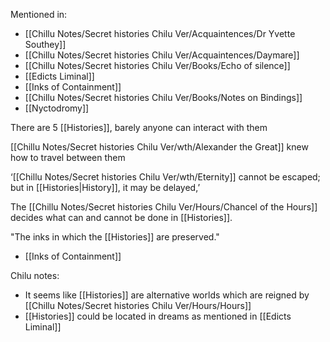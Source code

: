 Mentioned in:
- [[Chillu Notes/Secret histories Chilu Ver/Acquaintences/Dr Yvette Southey]]
- [[Chillu Notes/Secret histories Chilu Ver/Acquaintences/Daymare]]
- [[Chillu Notes/Secret histories Chilu Ver/Books/Echo of silence]]
- [[Edicts Liminal]]
- [[Inks of Containment]]
- [[Chillu Notes/Secret histories Chilu Ver/Books/Notes on Bindings]]
- [[Nyctodromy]]

There are 5 [[Histories]], barely anyone can interact with them

[[Chillu Notes/Secret histories Chilu Ver/wth/Alexander the Great]] knew how to travel between them

‘[[Chillu Notes/Secret histories Chilu Ver/wth/Eternity]] cannot be escaped; but in [[Histories|History]], it may be delayed,’

The [[Chillu Notes/Secret histories Chilu Ver/Hours/Chancel of the Hours]] decides what can and cannot be done in [[Histories]].

"The inks in which the [[Histories]] are preserved."
- [[Inks of Containment]]

Chilu notes:
- It seems like [[Histories]] are alternative worlds which are reigned by [[Chillu Notes/Secret histories Chilu Ver/Hours/Hours]]
- [[Histories]] could be located in dreams as mentioned in [[Edicts Liminal]]
